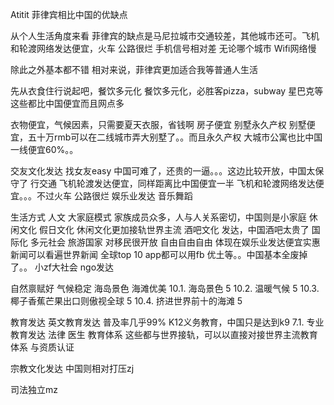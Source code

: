 Atitit 菲律宾相比中国的优缺点

从个人生活角度来看
菲律宾的缺点是马尼拉城市交通较差，其他城市还可。飞机和轮渡网络发达便宜，火车 公路很烂
手机信号相对差 无论哪个城市
Wifi网络慢

除此之外基本都不错  相对来说，菲律宾更加适合我等普通人生活



先从衣食住行说起吧，餐饮多元化
餐饮多元化，必胜客pizza，subway 星巴克等这些都比中国便宜而且网点多

衣物便宜，气候因素，只需要夏天衣服，省钱啊
房子便宜 别墅永久产权
别墅便宜，五十万rmb可以在二线城市弄大别墅了。。而且永久产权
大城市公寓也比中国一线便宜60%。。

交友文化发达  找女友easy
中国可难了，还贵的一逼。。。这边比较开放，中国太保守了
行交通 飞机轮渡发达便宜，同样距离比中国便宜一半
飞机和轮渡网络发达便宜。。。不过火车 公路很烂
娱乐业发达 音乐舞蹈

生活方式 人文
大家庭模式 家族成员众多，人与人关系密切，中国则是小家庭
休闲文化 假日文化 休闲文化更加接轨世界主流
酒吧文化 发达，中国酒吧太贵了
国际化 多元社会
旅游国家 对移民很开放
自由自由自由
体现在娱乐业发达便宜实惠
新闻可以看遍世界新闻
全球top 10 app都可以用fb 优土等。。中国基本全废掉了。。
小zf大社会 ngo发达

自然禀赋好 气候稳定 海岛景色 海滩优美
10.1. 海岛景色	5
10.2. 温暖气候	5
10.3. 椰子香蕉芒果出口则傲视全球	5
10.4. 挤进世界前十的海滩	5

教育发达
英文教育发达 普及率几乎99%
K12义务教育，中国只是达到k9
 7.1. 专业教育发达  法律 医生 教育体系 
这些都与世界接轨，可以以直接对接世界主流教育体系 与资质认证 

宗教文化发达
中国则相对打压zj

司法独立mz



